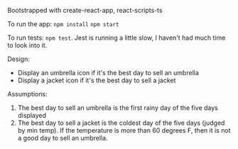 Bootstrapped with create-react-app, react-scripts-ts

To run the app:
`npm install`
`npm start`

To run tests:
`npm test`.
Jest is running a little slow, I haven't had much time to look into it.

Design:
- Display an umbrella icon if it's the best day to sell an umbrella
- Display a jacket icon if it's the best day to sell a jacket

Assumptions:
1. The best day to sell an umbrella is the first rainy day of the five days displayed
2. The best day to sell a jacket is the coldest day of the five days (judged by min temp). If the temperature is more than 60 degrees F, then it is not a good day to sell an umbrella.
